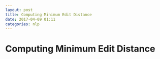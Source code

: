 ```yaml
---
layout: post
title: Computing Minimum Edit Distance
date: 2017-04-09 01:11
categories: nlp
---
```

# Computing Minimum Edit Distance


